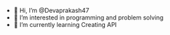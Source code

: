 - 👋 Hi, I’m @Devaprakash47
- 👀 I’m interested in programming and problem solving
- 🌱 I’m currently learning Creating API
<!---
Devaprakash47/Devaprakash47 is a ✨ special ✨ repository because its `README.md` (this file) appears on your GitHub profile.
You can click the Preview link to take a look at your changes.
--->
